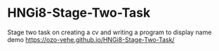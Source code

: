 # HNGi8-Stage-Two-Task
Stage two task on creating a cv and writing a program to display name
demo https://ozo-vehe.github.io/HNGi8-Stage-Two-Task/
